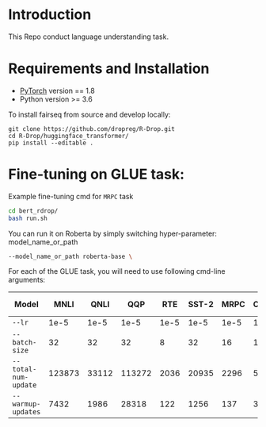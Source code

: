 # Introduction

This Repo conduct language understanding task.

# Requirements and Installation

* [PyTorch](http://pytorch.org/) version == 1.8
* Python version >= 3.6

To install fairseq from source and develop locally:
```
git clone https://github.com/dropreg/R-Drop.git
cd R-Drop/huggingface_transformer/
pip install --editable .
```

# Fine-tuning on GLUE task:
Example fine-tuning cmd for `MRPC` task

```bash
cd bert_rdrop/
bash run.sh
```

You can run it on Roberta by simply switching hyper-parameter: model_name_or_path

```bash
--model_name_or_path roberta-base \
```

For each of the GLUE task, you will need to use following cmd-line arguments:

Model | MNLI | QNLI | QQP | RTE | SST-2 | MRPC | CoLA | STS-B
---|---|---|---|---|---|---|---|---
`--lr` | 1e-5 | 1e-5 | 1e-5 | 1e-5 | 1e-5 | 1e-5 | 1e-5 | 1e-5
`--batch-size` | 32 | 32 | 32 | 8 | 32 | 16 | 16 | 16
`--total-num-update` | 123873 | 33112 | 113272 | 2036 | 20935 | 2296 | 5336 | 3598
`--warmup-updates` | 7432 | 1986 | 28318 | 122 | 1256 | 137 | 320 | 214
